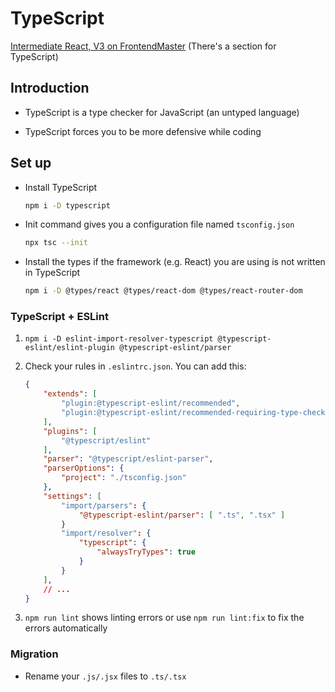 # TypeScript

[Intermediate React, V3 on FrontendMaster](https://frontendmasters.com/courses/intermediate-react-v3) (There's a section for TypeScript)

## Introduction

- TypeScript is a type checker for JavaScript (an untyped language)

- TypeScript forces you to be more defensive while coding

## Set up

- Install TypeScript

    ```bash
    npm i -D typescript
    ```

- Init command gives you a configuration file named `tsconfig.json`

    ```bash
    npx tsc --init
    ```

- Install the types if the framework (e.g. React) you are using is not written in TypeScript

    ```bash
    npm i -D @types/react @types/react-dom @types/react-router-dom
    ```

### TypeScript + ESLint

1. `npm i -D eslint-import-resolver-typescript @typescript-eslint/eslint-plugin @typescript-eslint/parser`

2. Check your rules in `.eslintrc.json`. You can add this:

    ```JSON
    {
        "extends": [
            "plugin:@typescript-eslint/recommended",
            "plugin:@typescript-eslint/recommended-requiring-type-checking"
        ],
        "plugins": [
            "@typescript/eslint"
        ],
        "parser": "@typescript/eslint-parser",
        "parserOptions": {
            "project": "./tsconfig.json"
        },
        "settings": [
            "import/parsers": {
                "@typescript-eslint/parser": [ ".ts", ".tsx" ]
            }
            "import/resolver": {
                "typescript": {
                    "alwaysTryTypes": true
                }
            }
        ],
        // ...
    }
    ```

3. `npm run lint` shows linting errors or use `npm run lint:fix` to fix the errors automatically

### Migration

- Rename your `.js/.jsx` files to `.ts/.tsx`
 